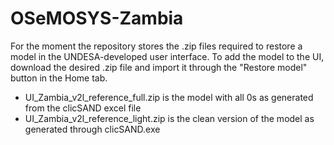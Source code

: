 # OSeMOSYS-Zambia
For the moment the repository stores the .zip files required to restore a model in the UNDESA-developed user interface.
To add the model to the UI, download the desired .zip file and import it through the "Restore model" button in the Home tab.

- UI_Zambia_v2l_reference_full.zip is the model with all 0s as generated from the clicSAND excel file
- UI_Zambia_v2l_reference_light.zip is the clean version of the model as generated through clicSAND.exe 
